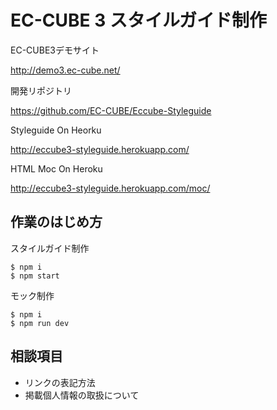 # EC-CUBE 3 スタイルガイド制作

EC-CUBE3デモサイト

http://demo3.ec-cube.net/

開発リポジトリ　

https://github.com/EC-CUBE/Eccube-Styleguide

Styleguide On Heorku 

http://eccube3-styleguide.herokuapp.com/

HTML Moc On Heroku 

http://eccube3-styleguide.herokuapp.com/moc/

## 作業のはじめ方

スタイルガイド制作

````
$ npm i 
$ npm start
````

モック制作

````
$ npm i 
$ npm run dev
````

## 相談項目

- リンクの表記方法
- 掲載個人情報の取扱について